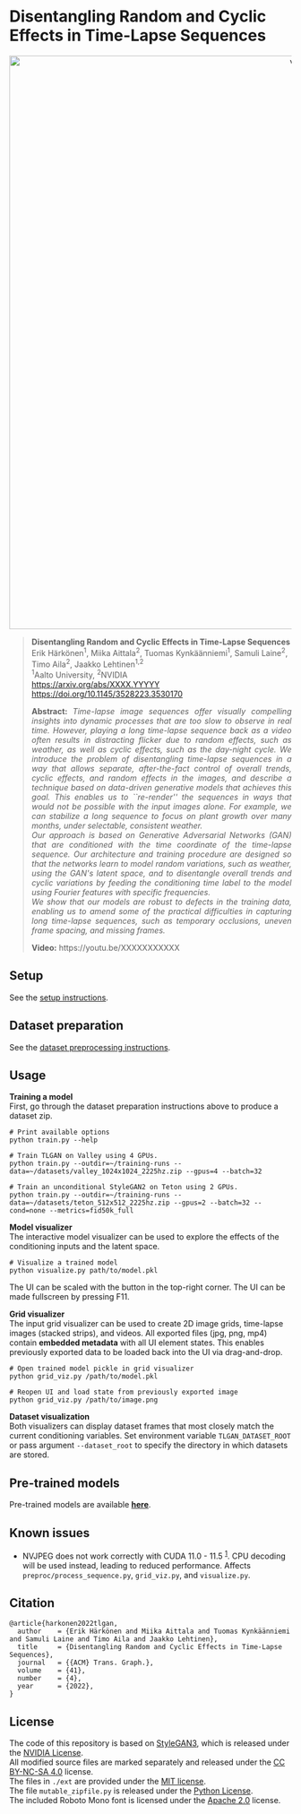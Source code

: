 # Disentangling Random and Cyclic Effects in Time-Lapse Sequences
<p align="center">
<img src="docs/teaser.webp" alt="valley" width="1024"/>
</p>

> **Disentangling Random and Cyclic Effects in Time-Lapse Sequences**<br>
> Erik Härkönen<sup>1</sup>, Miika Aittala<sup>2</sup>, Tuomas Kynkäänniemi<sup>1</sup>, Samuli Laine<sup>2</sup>, Timo Aila<sup>2</sup>, Jaakko Lehtinen<sup>1,2</sup><br>
> <sup>1</sup>Aalto University, <sup>2</sup>NVIDIA<br>
> https://arxiv.org/abs/XXXX.YYYYY <br>
> https://doi.org/10.1145/3528223.3530170
>
> <p align="justify"><b>Abstract: </b><i>Time-lapse image sequences offer visually compelling insights into dynamic processes that are too slow to observe in real time. However, playing a long time-lapse sequence back as a video often results in distracting flicker due to random effects, such as weather, as well as cyclic effects, such as the day-night cycle. We introduce the problem of disentangling time-lapse sequences in a way that allows separate, after-the-fact control of overall trends, cyclic effects, and random effects in the images, and describe a technique based on data-driven generative models that achieves this goal. This enables us to ``re-render'' the sequences in ways that would not be possible with the input images alone. For example, we can stabilize a long sequence to focus on plant growth over many months, under selectable, consistent weather. <br>Our approach is based on Generative Adversarial Networks (GAN) that are conditioned with the time coordinate of the time-lapse sequence. Our architecture and training procedure are designed so that the networks learn to model random variations, such as weather, using the GAN's latent space, and to disentangle overall trends and cyclic variations by feeding the conditioning time label to the model using Fourier features with specific frequencies. <br>We show that our models are robust to defects in the training data, enabling us to amend some of the practical difficulties in capturing long time-lapse sequences, such as temporary occlusions, uneven frame spacing, and missing frames.</i></p>
> <p align="justify"><b>Video:</b> https://youtu.be/XXXXXXXXXXX

## Setup
See the [setup instructions](docs/SETUP.md).

## Dataset preparation
See the [dataset preprocessing instructions](docs/PREPROC.md).

## Usage
**Training a model**<br>
First, go through the dataset preparation instructions above to produce a dataset zip.
```
# Print available options
python train.py --help

# Train TLGAN on Valley using 4 GPUs.
python train.py --outdir=~/training-runs --data=~/datasets/valley_1024x1024_2225hz.zip --gpus=4 --batch=32

# Train an unconditional StyleGAN2 on Teton using 2 GPUs.
python train.py --outdir=~/training-runs --data=~/datasets/teton_512x512_2225hz.zip --gpus=2 --batch=32 --cond=none --metrics=fid50k_full
```

**Model visualizer**<br>
The interactive model visualizer can be used to explore the effects of the conditioning inputs and the latent space.
```
# Visualize a trained model
python visualize.py path/to/model.pkl
```
The UI can be scaled with the button in the top-right corner. The UI can be made fullscreen by pressing F11.

**Grid visualizer**<br>
The input grid visualizer can be used to create 2D image grids, time-lapse images (stacked strips), and videos.
All exported files (jpg, png, mp4) contain **embedded metadata** with all UI element states.
This enables previously exported data to be loaded back into the UI via drag-and-drop.
```
# Open trained model pickle in grid visualizer
python grid_viz.py /path/to/model.pkl

# Reopen UI and load state from previously exported image
python grid_viz.py /path/to/image.png
```

**Dataset visualization**<br>
Both visualizers can display dataset frames that most closely match the current conditioning variables. Set environment variable `TLGAN_DATASET_ROOT` or pass argument `--dataset_root` to specify the directory in which datasets are stored.

## Pre-trained models
Pre-trained models are available **[here](https://drive.google.com/drive/folders/1ZA7Gk2OIFI2cANHEHHAm3AdWLMjJCExE?usp=sharing)**.

## Known issues
* NVJPEG does not work correctly with CUDA 11.0 - 11.5 <sup>[1][nvjpeg_bug]</sup>. CPU decoding will be used instead, leading to reduced performance. Affects `preproc/process_sequence.py`, `grid_viz.py`, and `visualize.py`.

## Citation
```
@article{harkonen2022tlgan,
  author    = {Erik Härkönen and Miika Aittala and Tuomas Kynkäänniemi and Samuli Laine and Timo Aila and Jaakko Lehtinen},
  title     = {Disentangling Random and Cyclic Effects in Time-Lapse Sequences},
  journal   = {{ACM} Trans. Graph.},
  volume    = {41},
  number    = {4},
  year      = {2022},
}
```

## License

The code of this repository is based on [StyleGAN3][sg3], which is released under the [NVIDIA License](docs/LICENSE_NV.txt).<br>
All modified source files are marked separately and released under the [CC BY-NC-SA 4.0](LICENSE.txt) license.<br>
The files in `./ext` are provided under the [MIT license](https://github.com/harskish/ResizeRight/raw/master/LICENSE).<br>
The file `mutable_zipfile.py` is released under the [Python License](https://github.com/python/cpython/blob/main/LICENSE).<br>
The included Roboto Mono font is licensed under the [Apache 2.0][apache2] license.

[sg3]: https://github.com/NVlabs/stylegan3
[apache2]: https://www.apache.org/licenses/LICENSE-2.0
[nvjpeg_bug]: https://github.com/pytorch/vision/issues/4378#issuecomment-104495732

